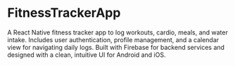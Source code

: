 # FitnessTrackerApp
A React Native fitness tracker app to log workouts, cardio, meals, and water intake. Includes user authentication, profile management, and a calendar view for navigating daily logs. Built with Firebase for backend services and designed with a clean, intuitive UI for Android and iOS.
